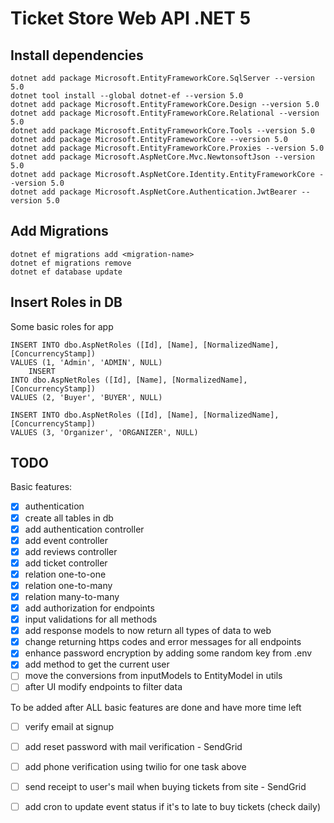 # Ticket Store Web API .NET 5

## Install dependencies

```console
dotnet add package Microsoft.EntityFrameworkCore.SqlServer --version 5.0
dotnet tool install --global dotnet-ef --version 5.0
dotnet add package Microsoft.EntityFrameworkCore.Design --version 5.0
dotnet add package Microsoft.EntityFrameworkCore.Relational --version 5.0
dotnet add package Microsoft.EntityFrameworkCore.Tools --version 5.0
dotnet add package Microsoft.EntityFrameworkCore --version 5.0
dotnet add package Microsoft.EntityFrameworkCore.Proxies --version 5.0
dotnet add package Microsoft.AspNetCore.Mvc.NewtonsoftJson --version 5.0
dotnet add package Microsoft.AspNetCore.Identity.EntityFrameworkCore --version 5.0
dotnet add package Microsoft.AspNetCore.Authentication.JwtBearer --version 5.0
```

## Add Migrations

```console
dotnet ef migrations add <migration-name>
dotnet ef migrations remove
dotnet ef database update
```

## Insert Roles in DB

Some basic roles for app

```sql-server
INSERT INTO dbo.AspNetRoles ([Id], [Name], [NormalizedName], [ConcurrencyStamp])
VALUES (1, 'Admin', 'ADMIN', NULL)
    INSERT
INTO dbo.AspNetRoles ([Id], [Name], [NormalizedName], [ConcurrencyStamp])
VALUES (2, 'Buyer', 'BUYER', NULL)

INSERT INTO dbo.AspNetRoles ([Id], [Name], [NormalizedName], [ConcurrencyStamp])
VALUES (3, 'Organizer', 'ORGANIZER', NULL)
```

## TODO

Basic features:

- [x] authentication
- [x] create all tables in db
- [x] add authentication controller
- [x] add event controller
- [x] add reviews controller
- [x] add ticket controller
- [x] relation one-to-one
- [x] relation one-to-many
- [x] relation many-to-many
- [x] add authorization for endpoints
- [x] input validations for all methods
- [x] add response models to now return all types of data to web
- [x] change returning https codes and error messages for all endpoints
- [x] enhance password encryption by adding some random key from .env
- [x] add method to get the current user
- [ ] move the conversions from inputModels to EntityModel in utils
- [ ] after UI modify endpoints to filter data

To be added after ALL basic features are done and have more time left

- [ ] verify email at signup
- [ ] add reset password with mail verification - SendGrid
- [ ] add phone verification using twilio for one task above
- [ ] send receipt to user's mail when buying tickets from site - SendGrid
- [ ] add cron to update event status if it's to late to buy tickets (check daily)
 